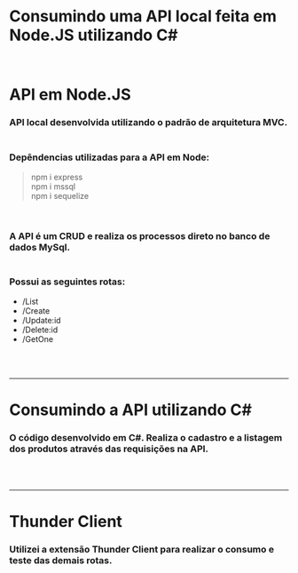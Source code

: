 # Consumindo uma API local feita em Node.JS utilizando C# <br><br>

# API em Node.JS <br>

### API local desenvolvida utilizando o padrão de arquitetura MVC. <br><br>

### Depêndencias utilizadas para a API em Node:
> npm i express <br>
> npm i mssql <br>
> npm i sequelize <br>

<br>

### A API é um CRUD e realiza os processos direto no banco de dados MySql. <br><br>

### Possui as seguintes rotas:
* /List  
* /Create
* /Update:id
* /Delete:id
* /GetOne

<br><br>
<hr>

# Consumindo a API utilizando C# <br>
### O código desenvolvido em C#. Realiza o cadastro e a listagem dos produtos através das requisições na API.

<br><br>
<hr>

# Thunder Client <br>
### Utilizei a extensão Thunder Client para realizar o consumo e teste das demais rotas. 